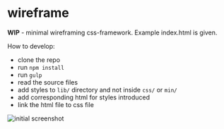 # wireframe

**WIP** - minimal wireframing css-framework. Example index.html is given.

How to develop:

* clone the repo
* run `npm install`
* run `gulp`
* read the source files
* add styles to `lib/` directory and not inside `css/` or `min/`
* add corresponding html for styles introduced
* link the html file to css file

![initial screenshot](https://cloud.githubusercontent.com/assets/7630575/15325956/cdb313d0-1c69-11e6-8275-fcb175c9df9f.png)
